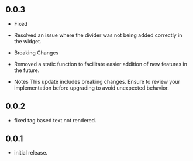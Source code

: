 ## 0.0.3
* Fixed
- Resolved an issue where the divider was not being added correctly in the widget.
* Breaking Changes
- Removed a static function to facilitate easier addition of new features in the future.

* Notes
This update includes breaking changes. Ensure to review your implementation before upgrading to avoid unexpected behavior.

## 0.0.2

*  fixed tag based text not rendered.
## 0.0.1

*  initial release.
